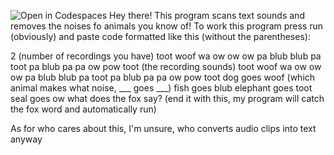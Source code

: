 ![Open in Codespaces](https://classroom.github.com/assets/open-in-codespaces-abfff4d4e15f9e1bd8274d9a39a0befe03a0632bb0f153d0ec72ff541cedbe34.svg)
Hey there! This program scans text sounds and removes the noises fo animals you know of!
To work this program press run (obviously) and paste code formatted like this (without the parentheses):

2 (number of recordings you have)
toot woof wa ow ow ow pa blub blub pa toot pa blub pa pa ow pow toot (the recording sounds)
toot woof wa ow ow ow pa blub blub pa toot pa blub pa pa ow pow toot 
dog goes woof (which animal makes what noise, ___ goes ___)
fish goes blub
elephant goes toot
seal goes ow
what does the fox say? (end it with this, my program will catch the fox word and automatically run)

As for who cares about this, I'm unsure, who converts audio clips into text anyway